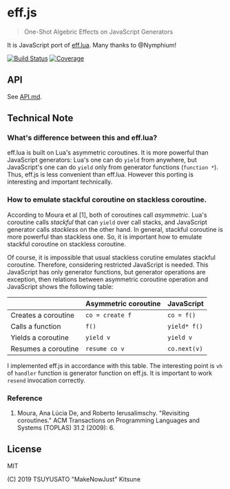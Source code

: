 # eff.js

> One-Shot Algebric Effects on JavaScript Generators

It is JavaScript port of [eff.lua](https://github.com/Nymphium/eff.lua).
Many thanks to @Nymphium!

[![Build Status][travis-badge]][travis]
[![Coverage][codecov-badge]](codecov)

## API

See [API.md](./API.md).

## Technical Note

### What's difference between this and eff.lua?

eff.lua is built on Lua's asymmetric coroutines. It is more powerful than
JavaScript generators: Lua's one can do `yield` from anywhere, but JavaScript's
one can do `yield` only from generator functions (`function *`). Thus, eff.js
is less convenient than eff.lua. However this porting is interesting and
important technically.

### How to emulate stackful coroutine on stackless coroutine.

According to Moura et al [1], both of coroutines call *asymmetric*. Lua's
coroutine calls *stackful* that can `yield` over call stacks, and JavaScript
generator calls *stackless* on the other hand. In general, stackful coroutine
is more powerful than stackless one. So, it is important how to emulate stackful
coroutine on stackless coroutine.

Of course, it is impossible that usual stackless corutine emulates stackful
coroutine. Therefore, considering restricted JavaScript is needed. This
JavaScript has only generator functions, but generator operations are exception,
then relations between asymmetric coroutine operation and JavaScript shows the
following table:

|                     | Asymmetric coroutine | JavaScript   |
|---------------------|----------------------|--------------|
| Creates a coroutine | `co = create f`      | `co = f()`   |
| Calls a function    | `f()`                | `yield* f()` |
| Yields a coroutine  | `yield v`            | `yield v`    |
| Resumes a coroutine | `resume co v`        | `co.next(v)` |

I implemented eff.js in accordance with this table. The interesting point is
`vh` of `handler` function is generator function on eff.js. It is important to
work `resend` invocation correctly.

### Reference

1. Moura, Ana Lúcia De, and Roberto Ierusalimschy. "Revisiting coroutines."
   ACM Transactions on Programming Languages and Systems (TOPLAS) 31.2 (2009):
   6.

## License

MIT

(C) 2019 TSUYUSATO "MakeNowJust" Kitsune

[travis-badge]: https://img.shields.io/travis/MakeNowJust/eff.js/master.svg?style=for-the-badge&logo=travis&colorA=8B6858
[travis]: https://travis-ci.org/MakeNowJust/eff.js
[codecov-badge]: https://img.shields.io/codecov/c/github/MakeNowJust/eff.js/master.svg?style=for-the-badge&colorA=FF005E&logo=codecov&logoColor=white
[codecov]: https://codecov.io/gh/MakeNowJust/eff.js/branch/master
